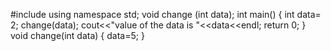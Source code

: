 #include<iostream>
using namespace std;
void change (int data);
int main()
{
	int data= 2;
	change(data);
	cout<<"value of the data is "<<data<<endl;
	return 0;
}
void change(int data)
{
	data=5;
}
